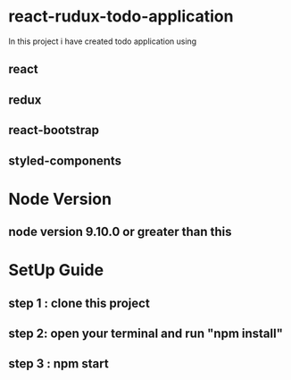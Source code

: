 # react-rudux-todo-application

In this project i have created todo application using 

## react
## redux
## react-bootstrap
## styled-components
# Node Version
## node version 9.10.0 or greater than this
# SetUp Guide

## step 1 : clone this project
## step 2: open your terminal and run "npm install" 
## step 3 : npm start


